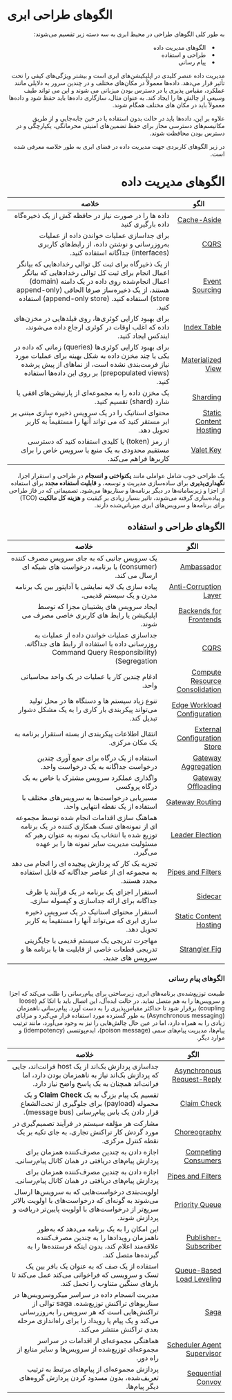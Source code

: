 

# الگوهای طراحی ابری

<div dir="rtl">

به طور کلی الگوهای طراحی در محیط ابری به سه دسته زیر تقسیم می‌شوند:

- ‏ الگوهای مدیریت داده
- ‏  طراحی و استفاده
- ‏ پیام رسانی

مدیریت داده عنصر کلیدی در اپلیکیشن‌های ابری است و بیشتر ویژگی‌های کیفی را تحت تأثیر قرار می‌دهد. داده‌ها معمولاً در مکان‌های مختلف و در چندین سرور به دلایلی مانند عملکرد، مقیاس پذیری یا در دسترس بودن میزبانی می شوند و این می تواند طیف وسیعی از چالش ها را ایجاد کند. به عنوان مثال، سازگاری داده‌ها باید حفظ شود و داده‌ها معمولاً باید در مکان های مختلف همگام شوند.  
  
علاوه بر این، داده‌ها باید در حالت بدون استفاده یا در حین جابه‌جایی و از طریق مکانیسم‌های دسترسی مجاز برای حفظ تضمین‌های امنیتی محرمانگی، یکپارچگی و در دسترس بودن محافظت شوند.

در زیر الگوهای کاربردی جهت مدیریت داده در فضای ابری به طور خلاصه معرفی شده است.

#  الگوهای مدیریت داده

| الگو                   | خلاصه                                                                                                                                                                                                                                                       |
| ---------------------- | ----------------------------------------------------------------------------------------------------------------------------------------------------------------------------------------------------------------------------------------------------------- |
| [Cache-Aside](./docs/Cache-Aside%20pattern.md)            | داده ها را در صورت نیاز در حافظه کَش از یک ذخیره‌گاه داده بارگیری کنید                                                                                                                                                                                      |
| [CQRS](./docs/CQRS.md)                   | <div dir="rtl">برای جداسازی عملیات خواندن داده از عملیات به‌روزرسانی و نوشتن داده، از رابط‌های کاربری (interfaces) جداگانه استفاده کنید.                                                                                                                                   |
| [Event Sourcing](./docs/Event%20Sourcing%20pattern.md)         | <div dir="rtl">از یک ذخیرگاه‌ برای ثبت کل توالی رخدادهایی که بیانگر اعمال انجام‌ برای ثبت کل توالی رخدادهایی که بیانگر اعمال انجام‌شده روی داده در یک دامنه (domain) هستند، از یک ذخیره‌ساز صرفا الحاقی (append-only store) استفاده کنید. (append-only store) استفاده کنید. |
| [Index Table](./docs/Index%20Table%20pattern.md)            | <div dir="rtl"> برای بهبود کارایی کوئری‌ها، روی فیلدهایی در مخزن‌های داده که اغلب اوقات در کوئری ارجاع داده می‌شوند، ایندکس ایجاد کنید.                                                                                                                                     |
| [Materialized View](./docs/Materialized%20View%20pattern.md)      | <div dir="rtl"> برای بهبود کارایی   کوئری‌ها (queries) زمانی که داده در یکی یا چند مخزن داده به شکل بهینه برای عملیات مورد نیاز فرمت‌بندی نشده است، از نماهای از پیش پرشده (prepopulated views) بر روی این داده‌ها استفاده کنید.‌                                           |
| [Sharding](./docs/Sharding%20pattern.md)           |<div dir="rtl"> یک مخزن داده را به مجموعه‌ای از پارتیشن‌های افقی یا شارد (shard) تقسیم کنید.                                                                                                                                                                                |
| [Static Content Hosting](./docs/Static%20Content%20Hosting%20pattern.md) |<div dir="rtl"> محتوای استاتیک را در یک سرویس ذخیره سازی مبتنی بر ابر مستقر کنید که می تواند آنها را مستقیماً به کاربر تحویل دهد.                                                                                                                                           |
| [Valet Key](./docs/Valet%20Key%20pattern.md)              | <div dir="rtl"> از رمز (token) یا کلیدی استفاده کنید که دسترسی مستقیم محدودی به یک منبع یا سرویس خاص را برای کاربرها فراهم می‌کند.                                                                                                                                           |

یک طراحی خوب شامل عواملی مانند **یکنواختی و انسجام** در طراحی و استقرار اجزا، **نگهداری‌پذیری** برای ساده‌سازی مدیریت و توسعه، و **قابلیت استفاده مجدد** برای استفاده از اجزا و زیرسامانه‌ها در دیگر برنامه‌ها و سناریوها می‌شود. تصمیماتی که در فاز طراحی و پیاده‌سازی گرفته می‌شوند، تاثیر بسیار زیادی بر کیفیت و **هزینه کل مالکیت** (TCO) برای برنامه‌ها و سرویس‌های ابری میزبانی‌شده دارند.

## الگوهای طراحی و استفاده

| الگو                                                                                                                           | خلاصه                                                                                                                                                                                  |
| ------------------------------------------------------------------------------------------------------------------------------ | -------------------------------------------------------------------------------------------------------------------------------------------------------------------------------------- |
| [Ambassador](./docs/Ambassador%20pattern.md)                                         | <div dir="rtl"> یک سرویس جانبی که به جای سرویس مصرف کننده (consumer) یا برنامه، درخواست های شبکه ای ارسال می کند.                                                                                      |
| [Anti-Corruption Layer](./docs/Anti-corruption%20Layer%20pattern.md)                   | <div dir="rtl"> پیاده سازی یک لایه نمایشی یا آداپتور بین یک برنامه مدرن و یک سیستم قدیمی.                                                                                                              |
| [Backends for Frontends](./docs/Backends%20for%20Frontends.md)                 | <div dir="rtl"> ایجاد سرویس های پشتیبان مجزا که توسط اپلیکیشن یا رابط های کاربری خاصی مصرف می شوند.                                                                                                    |
| [CQRS](./docs/CQRS.md)                                                     | <div dir="rtl">جداسازی عملیات خواندن داده از عملیات به روزرسانی داده با استفاده از رابط های جداگانه. (Command Query Responsibility Segregation)                                                       |
| [Compute Resource Consolidation](./docs/Compute%20Resource%20Consolidation%20pattern.md) |  <div dir="rtl"> ادغام چندین کار یا عملیات در یک واحد محاسباتی واحد.                                                                                                                                    |
| [Edge Workload Configuration](./docs/Edge%20Workload%20Configuration%20pattern.md)       | <div dir="rtl"> تنوع زیاد سیستم ها و دستگاه ها در محل تولید می‌تواند پیکربندی بار کاری را به یک مشکل دشوار تبدیل کند.                                                                                  |
| [External Configuration Store](./docs/External%20Configuration%20Store%20pattern.md)     | <div dir="rtl"> انتقال اطلاعات پیکربندی از بسته استقرار برنامه به یک مکان مرکزی.                                                                                                                       |
| [Gateway Aggregation](./docs/Gateway%20Aggregation%20pattern.md)                       | <div dir="rtl"> استفاده از یک درگاه برای جمع آوری چندین درخواست جداگانه به یک درخواست واحد.                                                                                                            |
| [Gateway Offloading](./docs/Gateway%20Offloading%20pattern.md)                         | <div dir="rtl"> واگذاری عملکرد سرویس مشترک یا خاص به یک درگاه پروکسی                                                                                                                                   |
| [Gateway Routing](./docs/Gateway%20Routing%20pattern.md)                               | <div dir="rtl"> مسیریابی درخواست‌ها به سرویس‌های مختلف با استفاده از یک نقطه انتهایی واحد.                                                                                                             |
| [Leader Election](./docs/Leader%20Election%20pattern.md)                               | <div dir="rtl"> هماهنگ سازی اقدامات انجام شده توسط مجموعه ای از نمونه‌های تسک همکاری کننده در یک برنامه توزیع شده با انتخاب یک نمونه به عنوان رهبر که مسئولیت مدیریت سایر نمونه ها را بر عهده می‌گیرد. |
| [Pipes and Filters](./docs/Pipes%20and%20Filters%20pattern.md)                           | <div dir="rtl"> تجزیه یک کار که پردازش پیچیده ای را انجام می دهد به مجموعه ای از عناصر جداگانه که قابل استفاده مجدد هستند.                                                                             |
| [Sidecar](./docs/Sidecar%20pattern.md)                                               | <div dir="rtl"> استقرار اجزای یک برنامه در یک فرآیند یا ظرف جداگانه برای ارائه جداسازی و کپسوله سازی.                                                                                                  |
| [Static Content Hosting](./docs/Static%20Content%20Hosting%20pattern.md)                 | <div dir="rtl">استقرار محتوای استاتیک در یک سرویس ذخیره سازی ابری که می‌تواند آنها را مستقیماً به کاربر تحویل دهد.                                                                                    |
| [Strangler Fig](./docs/Strangler%20Fig%20pattern.md)                                   | <div dir="rtl"> مهاجرت تدریجی یک سیستم قدیمی با جایگزینی تدریجی قطعات خاصی از قابلیت ها با برنامه ها و سرویس های جدید.                                                                                 |

### الگوهای پیام رسانی

طبیعت توزیع‌شده‌ی برنامه‌های ابری، زیرساختی برای پیام‌رسانی را طلب می‌کند که اجزا و سرویس‌ها را به هم متصل نماید. در حالت ایده‌آل، این اتصال باید با اتکا کم (loose coupling) برقرار شود تا حداکثر مقیاس‌پذیری را به دست آورد. پیام‌رسانی ناهمزمان (Asynchronous messaging) به طور گسترده مورد استفاده قرار می‌گیرد و مزایای زیادی را به همراه دارد، اما در عین حال چالش‌هایی را نیز به وجود می‌آورد، مانند ترتیب پیام‌ها، مدیریت پیام‌های سمی (poison message)، ایدم‌پوتنسی (idempotency) و موارد دیگر.

| الگو                                                                                                                   | خلاصه                                                                                                                                                                                                           |
| ---------------------------------------------------------------------------------------------------------------------- | --------------------------------------------------------------------------------------------------------------------------------------------------------------------------------------------------------------- |
| [Asynchronous Request-Reply](./docs/Asynchronous%20Request-Reply%20pattern.md)        | <div dir="rtl"> جداسازی پردازش بک‌اند از یک host فرانت‌اند، جایی که پردازش بک‌اند نیاز به ناهمزمان بودن دارد، اما فرانت‌اند همچنان به یک پاسخ واضح نیاز دارد.                                                                   |
| [Claim Check](./docs/Claim-Check%20pattern.md)                               | <div dir="rtl"> تقسیم یک پیام بزرگ به یک **Claim Check** و یک محموله (payload) برای جلوگیری از تحت‌الشعاع قرار دادن یک باس پیام‌رسانی (message bus).                                                                            |
| [Choreography](./docs/Choreography%20pattern.md)                             | <div dir="rtl"> مشارکت هر مؤلفه سیستم در فرآیند تصمیم‌گیری در مورد گردش کار تراکنش تجاری، به جای تکیه بر یک نقطه کنترل مرکزی.                                                                                                   |
| [Competing Consumers](./docs/Competing%20Consumers%20pattern.md)               | <div dir="rtl"> اجازه دادن به چندین مصرف‌کننده همزمان برای پردازش پیام‌های دریافتی در همان کانال پیام‌رسانی.                                                                                                                    |
| [Pipes and Filters](./docs/Pipes%20and%20Filters%20pattern.md)                   | <div dir="rtl"> اجازه دادن به چندین مصرف‌کننده همزمان برای پردازش پیام‌های دریافتی در همان کانال پیام‌رسانی.                                                                                                                    |
| [Priority Queue](./docs/Priority%20Queue%20pattern.md)                         | <div dir="rtl"> اولویت‌بندی درخواست‌هایی که به سرویس‌ها ارسال می‌شوند به گونه‌ای که درخواست‌های با اولویت بالاتر سریع‌تر از درخواست‌های با اولویت پایین‌تر دریافت و پردازش شوند.                                                |
| [Publisher-Subscriber](./docs/Publisher-Subscriber%20pattern.md)             | <div dir="rtl"> این امکان را به یک برنامه می‌دهد که به‌طور ناهمزمان رویدادها را به چندین مصرف‌کننده علاقه‌مند اعلام کند، بدون اینکه فرستنده‌ها را به گیرنده‌ها متصل کند.                                                        |
| [Queue-Based Load Leveling](./docs/Queue-Based%20Load%20Leveling%20pattern.md)   | <div dir="rtl"> استفاده از یک صف که به عنوان یک بافر بین یک تسک و سرویسی که فراخوانی می‌کند عمل می‌کند تا بارهای سنگین متناوب را تحمل کند.                                                                                      |
| [Saga](./docs/Saga%20distributed%20transactions%20pattern.md)                         | <div dir="rtl"> مدیریت انسجام داده در سراسر میکروسرویس‌ها در سناریوهای تراکنش توزیع‌شده. saga توالی از تراکنش‌هایی است که هر سرویس را به‌روزرسانی می‌کند و یک پیام یا رویداد را برای راه‌اندازی مرحله بعدی تراکنش منتشر می‌کند. |
| [Scheduler Agent Supervisor](./docs/Scheduler%20Agent%20Supervisor%20pattern.md) | <div dir="rtl"> هماهنگی مجموعه‌ای از اقدامات در سراسر مجموعه‌ای توزیع‌شده از سرویس‌ها و سایر منابع از راه دور.                                                                                                                  |
| [Sequential Convoy](./docs/Sequential%20Convoy%20pattern.md)                   | <div dir="rtl"> پردازش مجموعه‌ای از پیام‌های مرتبط به ترتیب تعریف‌شده، بدون مسدود کردن پردازش گروه‌های دیگر پیام‌ها.                                                                                                            |


</div>